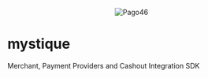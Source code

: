 <p align="center"><img src="https://github.com/Pago46/pegasus/raw/main/docs/img/logo.png" alt="Pago46"></p>

# mystique
Merchant, Payment Providers and Cashout Integration SDK
